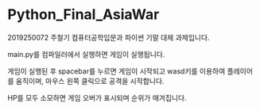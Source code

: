 # Python_Final_AsiaWar

2019250072 주철기
컴퓨터공학입문과 파이썬 기말 대체 과제입니다.

main.py를 컴파일러에서 실행하면 게임이 실행됩니다.

게임이 실행된 후 spacebar를 누르면 게임이 시작되고 wasd키를 이용하여 플레이어를 움직이며,
마우스 왼쪽 클릭으로 공격을 시작합니다.

HP를 모두 소모하면 게임 오버가 표시되며 순위가 매겨집니다.

